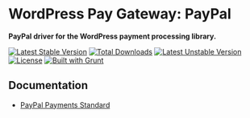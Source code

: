 # WordPress Pay Gateway: PayPal

**PayPal driver for the WordPress payment processing library.**

[![Latest Stable Version](https://poser.pugx.org/wp-pay-gateways/paypal/v/stable.svg)](https://packagist.org/packages/wp-pay-gateways/paypal)
[![Total Downloads](https://poser.pugx.org/wp-pay-gateways/paypal/downloads.svg)](https://packagist.org/packages/wp-pay-gateways/paypal)
[![Latest Unstable Version](https://poser.pugx.org/wp-pay-gateways/paypal/v/unstable.svg)](https://packagist.org/packages/wp-pay-gateways/paypal)
[![License](https://poser.pugx.org/wp-pay-gateways/paypal/license.svg)](https://packagist.org/packages/wp-pay-gateways/paypal)
[![Built with Grunt](https://cdn.gruntjs.com/builtwith.png)](http://gruntjs.com/)

## Documentation

*	[PayPal Payments Standard](https://developer.paypal.com/docs/classic/paypal-payments-standard/gs_PayPalPaymentsStandard/)
